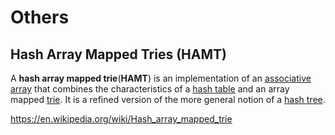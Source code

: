 # Others

## Hash Array Mapped Tries (HAMT)

A **hash array mapped trie**(**HAMT**) is an implementation of an [associative array](https://en.wikipedia.org/wiki/Associative_array) that combines the characteristics of a [hash table](https://en.wikipedia.org/wiki/Hash_table) and an array mapped [trie](https://en.wikipedia.org/wiki/Trie). It is a refined version of the more general notion of a [hash tree](https://en.wikipedia.org/wiki/Hash_tree_(persistent_data_structure)).

<https://en.wikipedia.org/wiki/Hash_array_mapped_trie>
